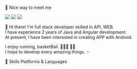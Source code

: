 <!--<img src="https://img.shields.io/badge/{내용}-{배경 색깔}?style={스타일}&logo={로고이름}&logoColor={로고 색깔}"/>
<a href="연결하고싶은링크"><img src="https://img.shields.io/badge/이름-색상코드?style=flat-square&logo=로고명&logoColor=로고색&link=연결하고싶은링크"/></a> 
<a href="mailto:자신의이메일"><img src="https://img.shields.io/badge/이름-색상코드?style=flat-square&logo=로고명&logoColor=로고색&link=mailto:자신의이메일"/></a>
한글로 적힌 곳에 정보를 기입하면 된다. 로고명과 로고색은 위와 같다.
꼭 a 태그와 img 태그 둘 다 안에 링크 넣어주기!-->







🤞 Nice way to meet me <br/>

<a href="https://r-o-p.tistory.com/"><img src="https://img.shields.io/badge/Blog-lightgrey?style=flat&logo=Tistory&logoColor=000000"/></a>
<a href="https://www.instagram.com/rrmng/"><img src="https://img.shields.io/badge/Insta-ff69b4?style=flat&logo=instagram&logoColor=000000"/></a>
<a href="mailto:rrumang@gmail.com"><img src="https://img.shields.io/badge/rrumang@gmail.com-D14836?style=flat&logo&logo=gmail&logoColor=000000&link=mailto:rrumang@gmail.com"/></a>


👋  Hi there! I'm full stack developer skilled in API, WEB.<br/>
I have experience 2 years of Java and Angular development.<br/>
At present, I have been interested in creating APP with Android.<br/>

I enjoy running, basketBall. ⛹🏻‍♂️ 🏃🏻<br/>
I hope to develop every amazing things. ✨


💪 Skills
Platforms & Languages



<!--
**rrumang/rrumang** is a ✨ _special_ ✨ repository because its `README.md` (this file) appears on your GitHub profile.

Here are some ideas to get you started:

- 🔭 I’m currently working on ...
- 🌱 I’m currently learning ...
- 👯 I’m looking to collaborate on ...
- 🤔 I’m looking for help with ...
- 💬 Ask me about ...
- 📫 How to reach me: ...
- 😄 Pronouns: ...
- ⚡ Fun fact: ...
-->
